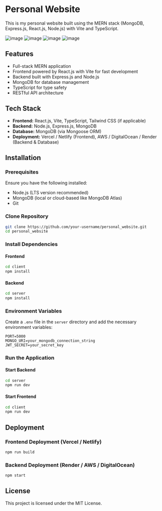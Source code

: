 # Personal Website

This is my personal website built using the MERN stack (MongoDB, Express.js, React.js, Node.js) with Vite and TypeScript.

![image](https://github.com/user-attachments/assets/61569237-09e4-461c-91c5-cf35bf43b6ad)
![image](https://github.com/user-attachments/assets/429b28ac-c6b3-4ed6-9334-1f6fa36da586)
![image](https://github.com/user-attachments/assets/19a420ce-8fd3-4312-a245-05a658713ac5)
![image](https://github.com/user-attachments/assets/ea486b04-ffc7-40ce-8718-a373e1e12326)


## Features

- Full-stack MERN application
- Frontend powered by React.js with Vite for fast development
- Backend built with Express.js and Node.js
- MongoDB for database management
- TypeScript for type safety
- RESTful API architecture

## Tech Stack

- **Frontend:** React.js, Vite, TypeScript, Tailwind CSS (if applicable)
- **Backend:** Node.js, Express.js, MongoDB
- **Database:** MongoDB (via Mongoose ORM)
- **Deployment:** Vercel / Netlify (Frontend), AWS / DigitalOcean / Render (Backend & Database)

## Installation

### Prerequisites
Ensure you have the following installed:
- Node.js (LTS version recommended)
- MongoDB (local or cloud-based like MongoDB Atlas)
- Git

### Clone Repository
```sh
git clone https://github.com/your-username/personal_website.git
cd personal_website
```

### Install Dependencies
#### Frontend
```sh
cd client
npm install
```

#### Backend
```sh
cd server
npm install
```

### Environment Variables
Create a `.env` file in the `server` directory and add the necessary environment variables:
```
PORT=5000
MONGO_URI=your_mongodb_connection_string
JWT_SECRET=your_secret_key
```

### Run the Application
#### Start Backend
```sh
cd server
npm run dev
```

#### Start Frontend
```sh
cd client
npm run dev
```

## Deployment
### Frontend Deployment (Vercel / Netlify)
```sh
npm run build
```

### Backend Deployment (Render / AWS / DigitalOcean)
```sh
npm start
```

## License
This project is licensed under the MIT License.
